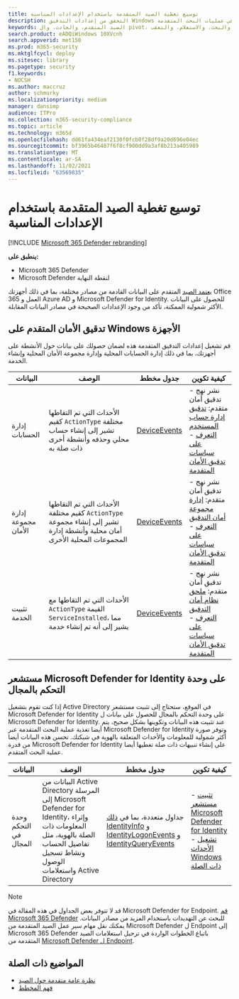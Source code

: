 ```yaml
---
title: توسيع تغطية الصيد المتقدمة باستخدام الإعدادات المناسبة
description: التحقق من إعدادات التدقيق Windows الأجهزة والإعدادات الأخرى للمساعدة في ضمان حصولك على البيانات الأكثر شمولية في عمليات البحث المتقدمة
keywords: الصيد المتقدم، والحادث، وال pivot، والكيانات، وإعدادات التدقيق، وإدارة حساب المستخدم، وإدارة مجموعة الأمان، وصيد التهديدات، وصيد التهديدات الإلكترونية، والبحث، والاستعلام، والتعقب، Microsoft 365، Microsoft 365 Defender
search.product: eADQiWindows 10XVcnh
search.appverid: met150
ms.prod: m365-security
ms.mktglfcycl: deploy
ms.sitesec: library
ms.pagetype: security
f1.keywords:
- NOCSH
ms.author: maccruz
author: schmurky
ms.localizationpriority: medium
manager: dansimp
audience: ITPro
ms.collection: m365-security-compliance
ms.topic: article
ms.technology: m365d
ms.openlocfilehash: dd61fa434eaf2130f0fcb0f28df9a20d696e04ec
ms.sourcegitcommit: bf3965b46487f6f8cf900dd9a3af8b213a405989
ms.translationtype: MT
ms.contentlocale: ar-SA
ms.lasthandoff: 11/02/2021
ms.locfileid: "63569835"
---
```

# <a name="extend-advanced-hunting-coverage-with-the-right-settings"></a>توسيع تغطية الصيد المتقدمة باستخدام الإعدادات المناسبة

[!INCLUDE [Microsoft 365 Defender rebranding](../includes/microsoft-defender.md)]


**ينطبق على:**
- Microsoft 365 Defender
- Microsoft Defender لنقطة النهاية

[يعتمد الصيد](advanced-hunting-overview.md) المتقدم على البيانات القادمة من مصادر مختلفة، بما في ذلك أجهزتك Office 365 العمل و Azure AD و Microsoft Defender for Identity. للحصول على البيانات الأكثر شمولية الممكنة، تأكد من وجود الإعدادات الصحيحة في مصادر البيانات المقابلة.

## <a name="advanced-security-auditing-on-windows-devices"></a>تدقيق الأمان المتقدم على Windows الأجهزة
قم تشغيل إعدادات التدقيق المتقدمة هذه لضمان حصولك على بيانات حول الأنشطة على أجهزتك، بما في ذلك إدارة الحسابات المحلية وإدارة مجموعة الأمان المحلية وإنشاء الخدمة.

| البيانات | الوصف | جدول مخطط | كيفية تكوين |
| --- | --- | --- | --- |
| إدارة الحسابات | الأحداث التي تم التقاطها كقيم `ActionType` مختلفة تشير إلى إنشاء حساب محلي وحذفه وأنشطة أخرى ذات صلة به | [DeviceEvents](advanced-hunting-deviceevents-table.md) | - نشر نهج تدقيق أمان متقدم: [تدقيق إدارة حساب المستخدم](/windows/security/threat-protection/auditing/audit-user-account-management)<br> - [التعرف على سياسات تدقيق الأمان المتقدمة](/windows/security/threat-protection/auditing/advanced-security-auditing) |
| إدارة مجموعة الأمان | الأحداث التي تم التقاطها كقيم مختلفة `ActionType` تشير إلى إنشاء مجموعة أمان محلية وأنشطة إدارة المجموعات المحلية الأخرى | [DeviceEvents](advanced-hunting-deviceevents-table.md) | - نشر نهج تدقيق أمان متقدم: [إدارة مجموعة أمان التدقيق](/windows/security/threat-protection/auditing/audit-security-group-management)<br> - [التعرف على سياسات تدقيق الأمان المتقدمة](/windows/security/threat-protection/auditing/advanced-security-auditing) |
| تثبيت الخدمة | الأحداث التي تم التقاطها مع `ActionType` القيمة `ServiceInstalled`، مما يشير إلى أنه تم إنشاء خدمة | [DeviceEvents](advanced-hunting-deviceevents-table.md) | - نشر نهج تدقيق أمان متقدم: [ملحق نظام أمان التدقيق](/windows/security/threat-protection/auditing/audit-security-system-extension)<br> - [التعرف على سياسات تدقيق الأمان المتقدمة](/windows/security/threat-protection/auditing/advanced-security-auditing) |

## <a name="microsoft-defender-for-identity-sensor-on-the-domain-controller"></a>مستشعر Microsoft Defender for Identity على وحدة التحكم بالمجال
إذا كنت تقوم بتشغيل Active Directory في الموقع، ستحتاج إلى تثبيت مستشعر Microsoft Defender for Identity على وحدة التحكم بالمجال للحصول على بيانات ل Microsoft Defender for Identity. عند تثبيت هذه البيانات وتكوينها بشكل صحيح، يتم أيضا تغذية عملية البحث المتقدمة عبر Microsoft Defender for Identity وتوفر صورة أكثر شمولية للمعلومات والأحداث المتعلقة بالهوية في شبكتك. تحسن هذه البيانات أيضا من قدرة Microsoft Defender for Identity على إنشاء تنبيهات ذات صلة تغطيها أيضا عملية البحث المتقدم. 

| البيانات | الوصف | جدول مخطط | كيفية تكوين |
| --- | --- | --- | --- |
| وحدة التحكم في المجال | البيانات من Active Directory المرسلة إلى Microsoft Defender for Identity، وإثراء المعلومات ذات الصلة بالهوية، مثل تفاصيل الحساب ونشاط تسجيل الوصول واستعلامات Active Directory | جداول متعددة، بما في [ذلك IdentityInfo](advanced-hunting-identityinfo-table.md) و [IdentityLogonEvents](advanced-hunting-identitylogonevents-table.md) و [IdentityQueryEvents](advanced-hunting-identityqueryevents-table.md)  | - [تثبيت مستشعر Microsoft Defender for Identity](/azure-advanced-threat-protection/install-atp-step4)<br>- [تشغيل الأحداث Windows ذات الصلة](/azure-advanced-threat-protection/configure-event-collection) |

>[!NOTE]
>قد لا تتوفر بعض الجداول في هذه المقالة في Microsoft Defender for Endpoint. [قم Microsoft 365 Defender](m365d-enable.md) للبحث عن التهديدات باستخدام المزيد من مصادر البيانات. يمكنك نقل مهام سير عمل الصيد المتقدمة من Microsoft Defender ل Endpoint إلى Microsoft 365 Defender باتباع الخطوات الواردة في ترحيل استعلامات الصيد المتقدمة من [Microsoft Defender ل Endpoint](advanced-hunting-migrate-from-mde.md).

## <a name="related-topics"></a>المواضيع ذات الصلة
- [نظرة عامة متقدمة حول الصيد](advanced-hunting-overview.md)
- [فهم المخطط](advanced-hunting-schema-tables.md)